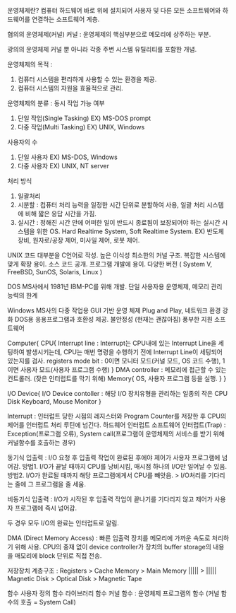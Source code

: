 운영체제란?
컴퓨터 하드웨어 바로 위에 설치되어 사용자 및 다른 모든 소프트웨어와 하드웨어를 연결하는 소프트웨어 계층.

협의의 운영체제(커널)
커널 : 운영체제의 핵심부분으로 메모리에 상주하는 부분.

광의의 운영체제
커널 뿐 아니라 각종 주변 시스템 유틸리티를 포함한 개념.

운영체제의 목적 :
1. 컴퓨터 시스템을 편리하게 사용할 수 있는 환경을 제공.
2. 컴퓨터 시스템의 자원을 효율적으로 관리.

운영체제의 분류 :
동시 작업 가능 여부
1. 단일 작업(Single Tasking)
EX) MS-DOS prompt
2. 다중 작업(Multi Tasking)
EX) UNIX, Windows

사용자의 수
1. 단일 사용자
EX) MS-DOS, Windows
2. 다중 사용자
EX) UNIX, NT server 

처리 방식
1. 일괄처리
2. 시분할 : 컴퓨터 처리 능력을 일정한 시간 단위로 분할하여 사용, 일괄 처리 시스템에 비해 짧은 응답 시간을 가짐.
3. 실시간 : 정해진 시간 안에 어떠한 일이 반드시 종료됨이 보장되어야 하는 실시간 시스템을 위한 OS.
Hard Realtime System, Soft Realtime System.
EX) 반도체 장비, 원자로/공장 제어, 미사일 제어, 로봇 제어.


UNIX
코드 대부분을 C언어로 작성.
높은 이식성
최소한의 커널 구조.
복잡한 시스템에 맞게 확장 용이.
소스 코드 공개.
프로그램 개발에 용이.
다양한 버전 ( System V, FreeBSD, SunOS, Solaris, Linux )

DOS
MS사에서 1981년 IBM-PC를 위해 개발.
단일 사용자용 운영체제, 메모리 관리 능력의 한계

Windows
MS사의 다중 작업용 GUI 기반 운영 체제
Plug and Play, 네트워크 환경 강화
DOS용 응용프로그램과 호환성 제공.
불안정성 (현재는 괜찮아짐)
풍부한 지원 소프트웨어

Computer{
     CPU{
           Interrupt line : Interrupt는 CPU내에 있는 Interrupt Line을 세팅하여 발생시키는데, CPU는 매번 명령을 수행하기 전에 Interrupt Line이 세팅되어 있는지를 검사.
           registers
           mode bit : 0이면 모니터 모드(커널 모드, OS 코드 수행), 1이면 사용자 모드(사용자 프로그램 수행)
     }
     DMA controller : 메모리에 접근할 수 있는 컨트롤러. (잦은 인터럽트를 막기 위해)
     Memory{
            OS, 사용자 프로그램 등을 실행.
     }
}

I/O Device{
   I/O Device contoller : 해당 I/O 장치유형을 관리하는 일종의 작은 CPU
      Disk
      Keyboard, Mouse
      Monitor
}

Interrupt : 인터럽트 당한 시점의 레지스터와 Program Counter를 저장한 후 CPU의 제어를 인터럽트 처리 루틴에 넘긴다.
  하드웨어 인터럽트
  소프트웨어 인터럽트(Trap) : Exception(프로그램 오류), System call(프로그램이 운영체제의 서비스를 받기 위해 커널함수를 호출하는 경우)


동기식 입출력 : I/O 요청 후 입출력 작업이 완료된 후에야 제어가 사용자 프로그램에 넘어감.
방법1. I/O가 끝날 때까지 CPU를 낭비시킴, 매시점 하나의 I/O만 일어날 수 있음.
방법2. I/O가 완료될 때까지 해당 프로그램에게서 CPU를 빼앗음. > I/O처리를 기다리는 줄에 그 프로그램을 줄 세움.

비동기식 입출력 : I/O가 시작된 후 입출력 작업이 끝나기를 기다리지 않고 제어가 사용자 프로그램에 즉시 넘어감.

두 경우 모두 I/O의 완료는 인터럽트로 알림.


DMA (Direct Memory Access) : 빠른 입출력 장치를 메모리에 가까운 속도로 처리하기 위해 사용. CPU의 중재 없이 device controller가 장치의 buffer storage의 내용을 매모리에 block 단위로 직접 전송.

저장장치 계층구조 : Registers > Cache Memory > Main Memory  ||||| > |||||  Magnetic Disk > Optical Disk > Magnetic Tape

함수
사용자 정의 함수
라이브러리 함수
커널 함수 : 운영체제 프로그램의 함수 (커널 함수의 호출 = System Call)
